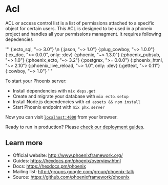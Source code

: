 # Acl

ACL or access control list is a list of permissions attached to a specific object for certain users.
This ACL is designed to be used in a phoneix project and handles all your permissions managment.
 It requires following depedencies
 
 '''
      {:ecto_sql, "\~> 3.0"} \n
      {:jason, "\~> 1.0"}
      {:plug_cowboy, "\~> 1.0.0"}
      {:ex_doc, ">= 0.0.0", only: :dev}
      {:phoenix, "\~> 1.3.0"}
      {:phoenix_pubsub, "\~> 1.0"}
      {:phoenix_ecto, "\~> 3.2"}
      {:postgrex, ">= 0.0.0"}
      {:phoenix_html, "\~> 2.10"}
      {:phoenix_live_reload, "\~> 1.0", only: :dev}
      {:gettext, "\~> 0.11"}
      {:cowboy, "\~> 1.0"}
'''







To start your Phoenix server:

  * Install dependencies with `mix deps.get`
  * Create and migrate your database with `mix ecto.setup`
  * Install Node.js dependencies with `cd assets && npm install`
  * Start Phoenix endpoint with `mix phx.server`

Now you can visit [`localhost:4000`](http://localhost:4000) from your browser.

Ready to run in production? Please [check our deployment guides](https://hexdocs.pm/phoenix/deployment.html).

## Learn more

  * Official website: http://www.phoenixframework.org/
  * Guides: https://hexdocs.pm/phoenix/overview.html
  * Docs: https://hexdocs.pm/phoenix
  * Mailing list: http://groups.google.com/group/phoenix-talk
  * Source: https://github.com/phoenixframework/phoenix
